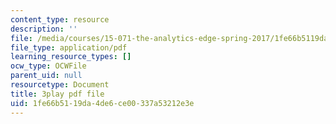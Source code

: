 ```yaml
---
content_type: resource
description: ''
file: /media/courses/15-071-the-analytics-edge-spring-2017/1fe66b5119da4de6ce00337a53212e3e_0RaZe62Rg2A.pdf
file_type: application/pdf
learning_resource_types: []
ocw_type: OCWFile
parent_uid: null
resourcetype: Document
title: 3play pdf file
uid: 1fe66b51-19da-4de6-ce00-337a53212e3e
---
```

